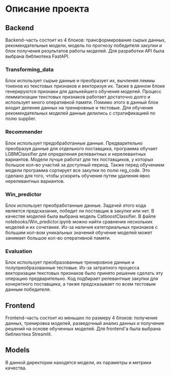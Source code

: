 # Описание проекта

## Backend

Backend-часть состоит из 4 блоков: трансформирование сырых данных, рекомендательные модели, модель по
прогнозу победителя закупки и блок получения результатов работы моделей. Для разработки API была выбрана 
библиотека FastAPI.

### Transforming_data

Блок использует сырые данные и преобразует их, вычленяя леммы токенов из текстовых признаков и векторизуя их.
Также в данном блоке генерируются признаки для дальнейшего обучения моделей. Процесс лемматизации текстовых признаков 
работает достаточно долго и использует много оперативной памяти. Помимо этого в данный блок входит деление данных 
на тренировные и тестовые. Для обучения рекомендательных моделей данные делились с стратификацией по полю supplier.

### Recommender

Блок использует предобработанные данные. Предварительно преобразуя данные для отдельного поставщика, программа обучает 
LGBMClassifier для определения релевантных и нерелевантных вариантов. Модели лучше работат для тех поставщиков, у 
которых большое кол-во участий за доступный период. Также перед обучением модели программа сортирует все закупки по 
полю reg_code. Это сделано для того, чтобы ускорить обучения путем удаления явно нерелевантных вариантов.

### Win_predictor

Блок использует преобработанные данные. Задачей этого кода является предсказание, победит ли поставщик в закупке или нет. 
В качестве моделей была выбрана модель CatboostClassifier. В файле notebooks/Win_predictor.ipynb можно найти сравнение 
нескольких моделей и их сочетание. Из-за наличия категориальных признаков с большим кол-вом уникальных значений обучение 
моделей может занимает большое кол-во оперативной памяти.

### Evaluation

Блок использует преобразованные тренировное данные и полупреобразованные тестовые. Из-за затратного процесса векторизации
текстовых признаков было принято решение сделать эту операцию предварительно. Код подбирает релевантные закупки для 
конкретного поставщика, а также предсказывает по всем тестовым данным победителя.

## Frontend

Frontend-часть состоит из меньших по размеру 4 блоков: получение данных, тренировка моделей, разведочный анализ данных и 
получение решений на основе обученных моделей. Для frontend'а была выбрана библиотека Streamlit.

## Models

В данной директории находятся модели, их параметры и метрики качества.